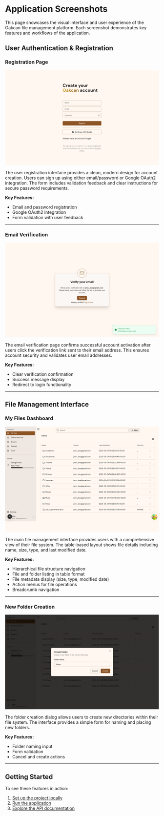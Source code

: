 # Application Screenshots

This page showcases the visual interface and user experience of the Oakcan file management platform. Each screenshot demonstrates key features and workflows of the application.

## User Authentication & Registration

### Registration Page
![Registration Page](./assets/register_page.png)

The user registration interface provides a clean, modern design for account creation. Users can sign up using either email/password or Google OAuth2 integration. The form includes validation feedback and clear instructions for secure password requirements.

**Key Features:**
- Email and password registration
- Google OAuth2 integration
- Form validation with user feedback

---

### Email Verification
![Email Verification](./assets/email_verification.png)

The email verification page confirms successful account activation after users click the verification link sent to their email address. This ensures account security and validates user email addresses.

**Key Features:**
- Clear verification confirmation
- Success message display
- Redirect to login functionality

---

## File Management Interface

### My Files Dashboard
![My Files](./assets/my_files.png)

The main file management interface provides users with a comprehensive view of their file system. The table-based layout shows file details including name, size, type, and last modified date.

**Key Features:**
- Hierarchical file structure navigation
- File and folder listing in table format
- File metadata display (size, type, modified date)
- Action menus for file operations
- Breadcrumb navigation

---

### New Folder Creation
![New Folder Creation](./assets/new_folder.png)

The folder creation dialog allows users to create new directories within their file system. The interface provides a simple form for naming and placing new folders.

**Key Features:**
- Folder naming input
- Form validation
- Cancel and create actions

---

## Getting Started

To see these features in action:
1. [Set up the project locally](./local-setup.md)
2. [Run the application](./usage.md)
3. [Explore the API documentation](../api/reference/gateway.md)
